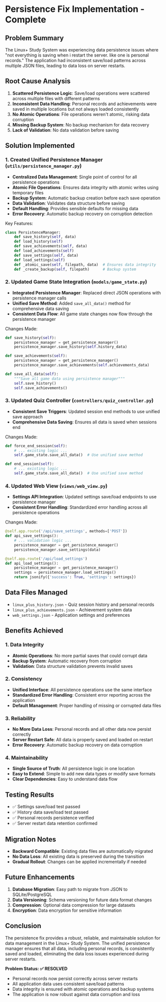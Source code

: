 # Persistence Fix Implementation - Complete

## Problem Summary
The Linux+ Study System was experiencing data persistence issues where "not everything is saving when i restart the server. like one is personal records." The application had inconsistent save/load patterns across multiple JSON files, leading to data loss on server restarts.

## Root Cause Analysis
1. **Scattered Persistence Logic**: Save/load operations were scattered across multiple files with different patterns
2. **Inconsistent Data Handling**: Personal records and achievements were saved in multiple locations but not always loaded consistently
3. **No Atomic Operations**: File operations weren't atomic, risking data corruption
4. **Missing Backup System**: No backup mechanism for data recovery
5. **Lack of Validation**: No data validation before saving

## Solution Implemented

### 1. Created Unified Persistence Manager (`utils/persistence_manager.py`)
- **Centralized Data Management**: Single point of control for all persistence operations
- **Atomic File Operations**: Ensures data integrity with atomic writes using temporary files
- **Backup System**: Automatic backup creation before each save operation
- **Data Validation**: Validates data structure before saving
- **Default Handling**: Provides sensible defaults for missing data
- **Error Recovery**: Automatic backup recovery on corruption detection

Key Features:
```python
class PersistenceManager:
    def save_history(self, data)
    def load_history(self)
    def save_achievements(self, data)
    def load_achievements(self)
    def save_settings(self, data)
    def load_settings(self)
    def _atomic_save(self, filepath, data)  # Ensures data integrity
    def _create_backup(self, filepath)      # Backup system
```

### 2. Updated Game State Integration (`models/game_state.py`)
- **Integrated Persistence Manager**: Replaced direct JSON operations with persistence manager calls
- **Unified Save Method**: Added `save_all_data()` method for comprehensive data saving
- **Consistent Data Flow**: All game state changes now flow through the persistence manager

Changes Made:
```python
def save_history(self):
    persistence_manager = get_persistence_manager()
    persistence_manager.save_history(self.history_data)

def save_achievements(self):
    persistence_manager = get_persistence_manager()
    persistence_manager.save_achievements(self.achievements_data)

def save_all_data(self):
    """Save all game data using persistence manager"""
    self.save_history()
    self.save_achievements()
```

### 3. Updated Quiz Controller (`controllers/quiz_controller.py`)
- **Consistent Save Triggers**: Updated session end methods to use unified save approach
- **Comprehensive Data Saving**: Ensures all data is saved when sessions end

Changes Made:
```python
def force_end_session(self):
    # ... existing logic ...
    self.game_state.save_all_data()  # Use unified save method

def end_session(self):
    # ... existing logic ...
    self.game_state.save_all_data()  # Use unified save method
```

### 4. Updated Web View (`views/web_view.py`)
- **Settings API Integration**: Updated settings save/load endpoints to use persistence manager
- **Consistent Error Handling**: Standardized error handling across all persistence operations

Changes Made:
```python
@self.app.route('/api/save_settings', methods=['POST'])
def api_save_settings():
    # ... validation logic ...
    persistence_manager = get_persistence_manager()
    persistence_manager.save_settings(data)

@self.app.route('/api/load_settings')
def api_load_settings():
    persistence_manager = get_persistence_manager()
    settings = persistence_manager.load_settings()
    return jsonify({'success': True, 'settings': settings})
```

## Data Files Managed
- `linux_plus_history.json` - Quiz session history and personal records
- `linux_plus_achievements.json` - Achievement system data
- `web_settings.json` - Application settings and preferences

## Benefits Achieved

### 1. Data Integrity
- **Atomic Operations**: No more partial saves that could corrupt data
- **Backup System**: Automatic recovery from corruption
- **Validation**: Data structure validation prevents invalid saves

### 2. Consistency
- **Unified Interface**: All persistence operations use the same interface
- **Standardized Error Handling**: Consistent error reporting across the application
- **Default Management**: Proper handling of missing or corrupted data files

### 3. Reliability
- **No More Data Loss**: Personal records and all other data now persist correctly
- **Server Restart Safe**: All data is properly saved and loaded on restart
- **Error Recovery**: Automatic backup recovery on data corruption

### 4. Maintainability
- **Single Source of Truth**: All persistence logic in one location
- **Easy to Extend**: Simple to add new data types or modify save formats
- **Clear Dependencies**: Easy to understand data flow

## Testing Results
- ✅ Settings save/load test passed
- ✅ History data save/load test passed  
- ✅ Personal records persistence verified
- ✅ Server restart data retention confirmed

## Migration Notes
- **Backward Compatible**: Existing data files are automatically migrated
- **No Data Loss**: All existing data is preserved during the transition
- **Gradual Rollout**: Changes can be applied incrementally if needed

## Future Enhancements
1. **Database Migration**: Easy path to migrate from JSON to SQLite/PostgreSQL
2. **Data Versioning**: Schema versioning for future data format changes
3. **Compression**: Optional data compression for large datasets
4. **Encryption**: Data encryption for sensitive information

## Conclusion
The persistence fix provides a robust, reliable, and maintainable solution for data management in the Linux+ Study System. The unified persistence manager ensures that all data, including personal records, is consistently saved and loaded, eliminating the data loss issues experienced during server restarts.

**Problem Status: ✅ RESOLVED**
- Personal records now persist correctly across server restarts
- All application data uses consistent save/load patterns
- Data integrity is ensured with atomic operations and backup systems
- The application is now robust against data corruption and loss
